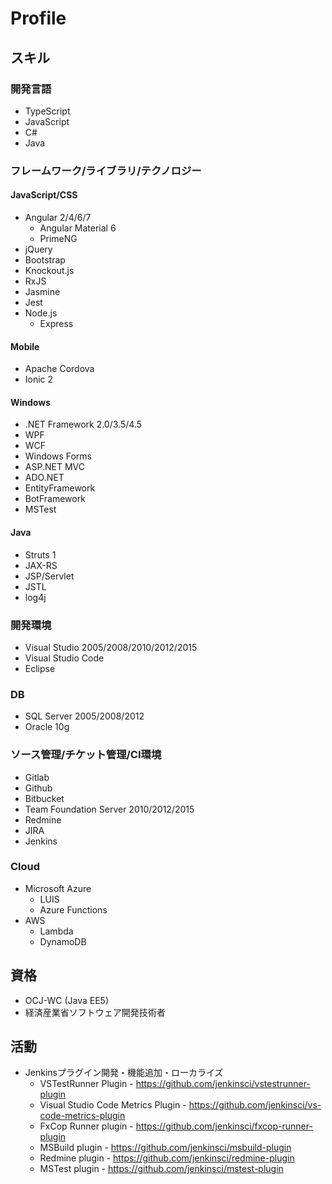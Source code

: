 # Profile

## スキル  

### 開発言語  

* TypeScript  
* JavaScript
* C#
* Java

### フレームワーク/ライブラリ/テクノロジー  

#### JavaScript/CSS  

* Angular 2/4/6/7 
  * Angular Material 6 
  * PrimeNG
* jQuery
* Bootstrap 
* Knockout.js
* RxJS
* Jasmine
* Jest
* Node.js
  * Express 

#### Mobile

* Apache Cordova
* Ionic 2

#### Windows 

* .NET Framework 2.0/3.5/4.5
* WPF
* WCF
* Windows Forms
* ASP.NET MVC
* ADO.NET
* EntityFramework
* BotFramework
* MSTest

#### Java

* Struts 1
* JAX-RS
* JSP/Servlet
* JSTL 
* log4j

### 開発環境  

* Visual Studio 2005/2008/2010/2012/2015 
* Visual Studio Code  
* Eclipse  

### DB

* SQL Server 2005/2008/2012  
* Oracle 10g

### ソース管理/チケット管理/CI環境

* Gitlab
* Github
* Bitbucket
* Team Foundation Server 2010/2012/2015
* Redmine
* JIRA
* Jenkins

### Cloud

* Microsoft Azure
  * LUIS
  * Azure Functions
* AWS
  * Lambda 
  * DynamoDB

## 資格  

* OCJ-WC (Java EE5)
* 経済産業省ソフトウェア開発技術者  

## 活動  

* Jenkinsプラグイン開発・機能追加・ローカライズ 
  * VSTestRunner Plugin - https://github.com/jenkinsci/vstestrunner-plugin
  * Visual Studio Code Metrics Plugin - https://github.com/jenkinsci/vs-code-metrics-plugin
  * FxCop Runner plugin - https://github.com/jenkinsci/fxcop-runner-plugin
  * MSBuild plugin - https://github.com/jenkinsci/msbuild-plugin
  * Redmine plugin - https://github.com/jenkinsci/redmine-plugin
  * MSTest plugin - https://github.com/jenkinsci/mstest-plugin
  
